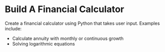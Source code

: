 # Build A Financial Calculator

Create a financial calculator using Python that takes user input.  Examples include:

- Calculate annuity with monthly or continuous growth
- Solving logarithmic equations

